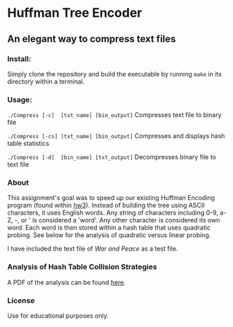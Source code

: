 
# Huffman Tree Encoder
## An elegant way to compress text files

### Install:
Simply clone the repository and build the executable by running `make` in its directory within a terminal.

### Usage:
`./Compress [-c]  [txt_name] [bin_output]`  Compresses text file to binary file

`./Compress [-cs] [txt_name] [bin_output]`  Compresses and displays hash table statistics

`./Compress [-d]  [bin_name] [txt_output]`  Decompresses binary file to text file

### About
This assignment's goal was to speed up our existing Huffman Encoding program (found within [hw3](https://github.com/jmbannon/Schoolwork/tree/master/tcss342_data_structures/hw3)).  Instead of building the tree using ASCII characters, it uses English words. Any string of characters including 0-9, a-Z, -, or ' is considered a 'word'. Any other character is considered its own word.  Each word is then stored within a hash table that uses quadratic probing.  See below for the analysis of quadratic versus linear probing.

I have included the text file of *War and Peace* as a test file. 

### Analysis of Hash Table Collision Strategies
A PDF of the analysis can be found [here](https://github.com/jmbannon/Schoolwork/blob/master/tcss342_data_structures/hw4/hash_collision_analysis.pdf).

### License
Use for educational purposes only.
